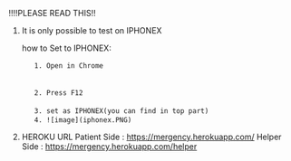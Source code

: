 !!!!PLEASE READ THIS!!
1. It is only possible to test on IPHONEX 


      how to Set to IPHONEX:
      
      
          1. Open in Chrome
      
      
          2. Press F12
          
          3. set as IPHONEX(you can find in top part)
          4. ![image](iphonex.PNG)



2. HEROKU URL
    Patient Side : https://mergency.herokuapp.com/
    Helper Side  : https://mergency.herokuapp.com/helper
 
          
